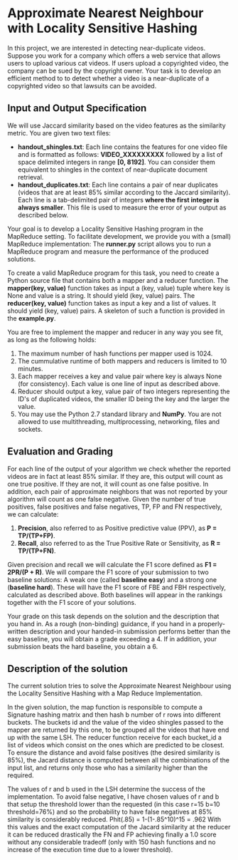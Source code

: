 # Approximate Nearest Neighbour with Locality Sensitive Hashing

In this project, we are interested in detecting near-duplicate videos. Suppose you work for a company which offers a web service that allows users to upload various cat videos. If users upload a copyrighted video, the company can be sued by the copyright owner. Your task is to develop an efficient method to to detect whether a video is a near-duplicate of a copyrighted video so that lawsuits can be avoided.

## Input and Output Specification

We will use Jaccard similarity based on the video features as the similarity metric. You are given two text files:

* **handout_shingles.txt**: Each line contains the features for one video file and is formatted as follows: **VIDEO_XXXXXXXXX** followed by a list of space delimited integers in range **[0, 8192]**. You can consider them equivalent to shingles in the context of near-duplicate document retrieval.
* **handout_duplicates.txt**: Each line contains a pair of near duplicates (videos that are at least 85% similar according to the Jaccard similarity). Each line is a tab-delimited pair of integers **where the first integer is always smaller**. This file is used to measure the error of your output as described below.

Your goal is to develop a Locality Sensitive Hashing program in the MapReduce setting. To facilitate development, we provide you with a (small) MapReduce implementation: The **runner.py** script allows you to run a MapReduce program and measure the performance of the produced solutions.

To create a valid MapReduce program for this task, you need to create a Python source file that contains both a mapper and a reducer function. The **mapper(key, value)** function takes as input a (key, value) tuple where key is None and value is a string. It should yield (key, value) pairs. The **reducer(key, value)** function takes as input a key and a list of values. It should yield (key, value) pairs. A skeleton of such a function is provided in the **example.py**.

You are free to implement the mapper and reducer in any way you see fit, as long as the following holds:

1. The maximum number of hash functions per mapper used is 1024.
2. The cummulative runtime of both mappers and reducers is limited to 10 minutes.
3. Each mapper receives a key and value pair where key is always None (for consistency). Each value is one line of input as described above.
4. Reducer should output a key, value pair of two integers representing the ID's of duplicated videos, the smaller ID being the key and the larger the value.
5. You may use the Python 2.7 standard library and **NumPy**. You are not allowed to use multithreading, multiprocessing, networking, files and sockets.

## Evaluation and Grading

For each line of the output of your algorithm we check whether the reported videos are in fact at least 85% similar. If they are, this output will count as one true positive. If they are not, it will count as one false positive. In addition, each pair of approximate neighbors that was not reported by your algorithm will count as one false negative. Given the number of true positives, false positives and false negatives, TP, FP and FN respectively, we can calculate:

1. **Precision**, also referred to as Positive predictive value (PPV), as **P = TP/(TP+FP)**.
2. **Recall**, also referred to as the True Positive Rate or Sensitivity, as **R = TP/(TP+FN)**.

Given precision and recall we will calculate the F1 score defined as **F1 = 2PR/(P + R)**. We will compare the F1 score of your submission to two baseline solutions: A weak one (called **baseline easy**) and a strong one (**baseline hard**). These will have the F1 score of FBE and FBH respectively, calculated as described above. Both baselines will appear in the rankings together with the F1 score of your solutions.

Your grade on this task depends on the solution and the description that you hand in. As a rough (non-binding) guidance, if you hand in a properly-written description and your handed-in submission performs better than the easy baseline, you will obtain a grade exceeding a 4. If in addition, your submission beats the hard baseline, you obtain a 6.


## Description of the solution

The current solution tries to solve the Approximate Nearest Neighbour using the Locality Sensitive Hashing with a Map Reduce Implementation.

In the given solution, the map function is responsible to compute a Signature hashing matrix and then hash b number of r rows into different buckets. The buckets id and the value of the video shingles passed to the mapper are returned by this one, to be grouped all the videos that have end up with the same LSH.
The reducer function receive for each bucket_id a list of videos which consist on the ones which are predicted to be closest. To ensure the distance and avoid false positives (the desired similarity is 85%), the Jacard distance is computed between all the combinations of the input list, and returns only those who has a similarity higher than the required.

The values of r and b used in the LSH determine the success of the implementation. To avoid false negative, I have chosen values of r and b that setup the threshold lower than the requested (in this case r=15 b=10 threshold=76%) and so the probability to have false negatives at 85% similarity is considerably reduced.
Phit(.85) = 1-(1-.85^10)^15 = .962
With this values and the exact computation of the Jacard similarity at the reducer it can be reduced drastically the FN and FP achieving finally a 1.0 score without any considerable tradeoff (only with 150 hash functions and no increase of the execution time due to a lower threshold).
